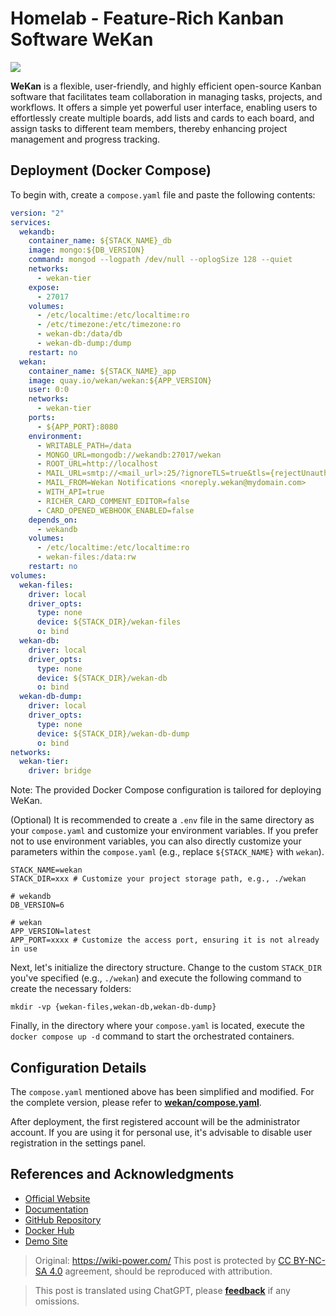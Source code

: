# Homelab - Feature-Rich Kanban Software WeKan

![](https://media.wiki-power.com/img/20230508175842.png)

**WeKan** is a flexible, user-friendly, and highly efficient open-source Kanban software that facilitates team collaboration in managing tasks, projects, and workflows. It offers a simple yet powerful user interface, enabling users to effortlessly create multiple boards, add lists and cards to each board, and assign tasks to different team members, thereby enhancing project management and progress tracking.

## Deployment (Docker Compose)

To begin with, create a `compose.yaml` file and paste the following contents:

```yaml title="compose.yaml"
version: "2"
services:
  wekandb:
    container_name: ${STACK_NAME}_db
    image: mongo:${DB_VERSION}
    command: mongod --logpath /dev/null --oplogSize 128 --quiet
    networks:
      - wekan-tier
    expose:
      - 27017
    volumes:
      - /etc/localtime:/etc/localtime:ro
      - /etc/timezone:/etc/timezone:ro
      - wekan-db:/data/db
      - wekan-db-dump:/dump
    restart: no
  wekan:
    container_name: ${STACK_NAME}_app
    image: quay.io/wekan/wekan:${APP_VERSION}
    user: 0:0
    networks:
      - wekan-tier
    ports:
      - ${APP_PORT}:8080
    environment:
      - WRITABLE_PATH=/data
      - MONGO_URL=mongodb://wekandb:27017/wekan
      - ROOT_URL=http://localhost
      - MAIL_URL=smtp://<mail_url>:25/?ignoreTLS=true&tls={rejectUnauthorized:false}
      - MAIL_FROM=Wekan Notifications <noreply.wekan@mydomain.com>
      - WITH_API=true
      - RICHER_CARD_COMMENT_EDITOR=false
      - CARD_OPENED_WEBHOOK_ENABLED=false
    depends_on:
      - wekandb
    volumes:
      - /etc/localtime:/etc/localtime:ro
      - wekan-files:/data:rw
    restart: no
volumes:
  wekan-files:
    driver: local
    driver_opts:
      type: none
      device: ${STACK_DIR}/wekan-files
      o: bind
  wekan-db:
    driver: local
    driver_opts:
      type: none
      device: ${STACK_DIR}/wekan-db
      o: bind
  wekan-db-dump:
    driver: local
    driver_opts:
      type: none
      device: ${STACK_DIR}/wekan-db-dump
      o: bind
networks:
  wekan-tier:
    driver: bridge
```

Note: The provided Docker Compose configuration is tailored for deploying WeKan.

(Optional) It is recommended to create a `.env` file in the same directory as your `compose.yaml` and customize your environment variables. If you prefer not to use environment variables, you can also directly customize your parameters within the `compose.yaml` (e.g., replace `${STACK_NAME}` with `wekan`).

```dotenv title=".env"
STACK_NAME=wekan
STACK_DIR=xxx # Customize your project storage path, e.g., ./wekan

# wekandb
DB_VERSION=6

# wekan
APP_VERSION=latest
APP_PORT=xxxx # Customize the access port, ensuring it is not already in use
```

Next, let's initialize the directory structure. Change to the custom `STACK_DIR` you've specified (e.g., `./wekan`) and execute the following command to create the necessary folders:

```shell
mkdir -vp {wekan-files,wekan-db,wekan-db-dump}
```

Finally, in the directory where your `compose.yaml` is located, execute the `docker compose up -d` command to start the orchestrated containers.

## Configuration Details

The `compose.yaml` mentioned above has been simplified and modified. For the complete version, please refer to [**wekan/compose.yaml**](https://github.com/wekan/wekan/blob/master/compose.yaml).

After deployment, the first registered account will be the administrator account. If you are using it for personal use, it's advisable to disable user registration in the settings panel.

## References and Acknowledgments

- [Official Website](https://wekan.github.io/)
- [Documentation](https://github.com/wekan/wekan/wiki/Docker#note-docker-composeyml-works)
- [GitHub Repository](https://github.com/wekan/wekan)
- [Docker Hub](https://hub.docker.com/r/wekanteam/wekan)
- [Demo Site](https://boards.wekan.team/b/D2SzJKZDS4Z48yeQH/wekan-open-source-kanban-board-with-mit-license)

> Original: <https://wiki-power.com/>
> This post is protected by [CC BY-NC-SA 4.0](https://creativecommons.org/licenses/by/4.0/deed.en) agreement, should be reproduced with attribution.

> This post is translated using ChatGPT, please [**feedback**](https://github.com/linyuxuanlin/Wiki_MkDocs/issues/new) if any omissions.
